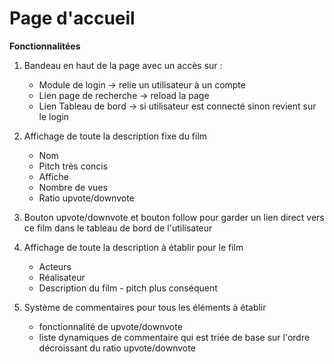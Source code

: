 # Page d'accueil

**Fonctionnalitées**


1) Bandeau en haut de la page avec un accès sur :

    - Module de login -> relie un utilisateur à un compte
    - Lien page de recherche -> reload la page
    - Lien Tableau de bord -> si utilisateur est connecté sinon revient sur le login


1) Affichage de toute la description fixe du film

    - Nom
    - Pitch très concis
    - Affiche
    - Nombre de vues
    - Ratio upvote/downvote


1) Bouton upvote/downvote et bouton follow pour garder un lien direct vers ce film dans le tableau de bord de l'utilisateur


1) Affichage de toute la description à établir pour le film

    - Acteurs
    - Réalisateur
    - Description du film - pitch plus conséquent


1) Système de commentaires pour tous les éléments à établir 

    - fonctionnalité de upvote/downvote
    - liste dynamiques de commentaire qui est triée de base sur l'ordre décroissant du ratio upvote/downvote

    